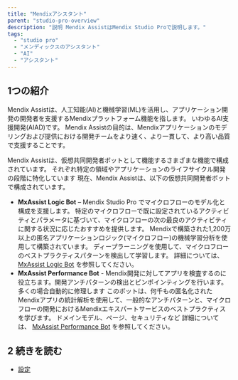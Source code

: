```yaml
---
title: "Mendixアシスタント"
parent: "studio-pro-overview"
description: "説明 Mendix AssistはMendix Studio Proで説明します。"
tags:
  - "studio pro"
  - "メンディックスのアシスタント"
  - "AI"
  - "アシスタント"
---
```


## 1つの紹介

Mendix Assistは、人工知能(AI)と機械学習(ML)を活用し、アプリケーション開発の開発者を支援するMendixプラットフォーム機能を指します。 いわゆるAI支援開発(AIAD)です。 Mendix Assistの目的は、Mendixアプリケーションのモデリングおよび提供における開発チームをより速く、より一貫して、より高い品質で支援することです。

Mendix Assistは、仮想共同開発者ボットとして機能するさまざまな機能で構成されています。 それぞれ特定の領域やアプリケーションのライフサイクル開発の段階に特化しています 現在、Mendix Assistは、以下の仮想共同開発者ボットで構成されています。

* **MxAssist Logic Bot** – Mendix Studio Pro でマイクロフローのモデル化と構成を支援します。 特定のマイクロフローで既に設定されているアクティビティとパラメータに基づいて、マイクロフローの次の最良のアクティビティに関する状況に応じたおすすめを提供します。 Mendixで構築された1,200万以上の匿名アプリケーションロジック(マイクロフロー)の機械学習分析を使用して構築されています。 ディープラーニングを使用して、マイクロフローのベストプラクティスパターンを検出して学習します。 詳細については、 [MxAssist Logic Bot](mx-assist-logic-bot) を参照してください。
* **MxAssist Performance Bot** - Mendix開発に対してアプリを検査するのに役立ちます。開発アンチパターンの検出とピンポインティングを行います。 多くの場合自動的に修理します このボットは、何千もの匿名化されたMendixアプリの統計解析を使用して、一般的なアンチパターンと、マイクロフローの開発におけるMendixエキスパートサービスのベストプラクティスを学びます。 ドメインモデル、ページ、セキュリティなど 詳細については、 [MxAssist Performance Bot](mx-assist-performance-bot) を参照してください。

## 2 続きを読む

* [設定](preferences-dialog)
